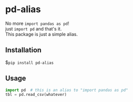 # pd-alias
No more `import pandas as pd`!
<br/>just `import pd` and that's it.
<br/>This package is just a simple alias.

## Installation 
$`pip install pd-alias`

## Usage
```python
import pd  # this is an alias to "import pandas as pd"
tbl = pd.read_csv(whatever)
```

